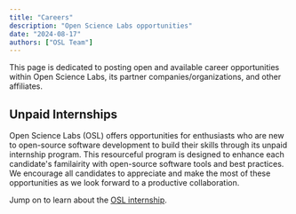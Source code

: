 ```yaml
---
title: "Careers"
description: "Open Science Labs opportunities"
date: "2024-08-17"
authors: ["OSL Team"]
---
```


This page is dedicated to posting open and available career opportunities within Open Science Labs, its partner companies/organizations, and other affiliates. 

## Unpaid Internships

Open Science Labs (OSL) offers opportunities for enthusiasts who are new to open-source software development to build their skills through its unpaid internship program. This resourceful program is designed to enhance each candidate's familairity with open-source software tools and best practices. We encourage all candidates to appreciate and make the most of these opportunities as we look forward to a productive collaboration. 

Jump on to learn about the [OSL internship](/pages/programs/internship/).

